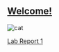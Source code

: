 ## [Welcome!](https://www.youtube.com/watch?v=dQw4w9WgXcQ)
![cat](https://i.imgflip.com/461vha.png)

[Lab Report 1](lab-report-1-week-2.html)
